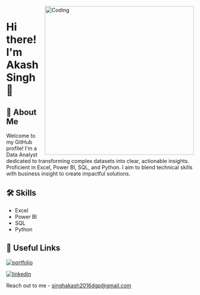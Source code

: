 <img align="right" alt="Coding" width="400" src="https://analyticsindiamag.com/wp-content/uploads/2018/12/developer-dribbble.gif">

# Hi there! I'm Akash Singh 👋


## 🚀 About Me
Welcome to my GitHub profile! I'm a Data Analyst dedicated to transforming complex datasets into clear, actionable insights. Proficient in Excel, Power BI, SQL, and Python. I aim to blend technical skills with business insight to create impactful solutions.



## 🛠 Skills

* Excel
* Power BI
* SQL 
* Python


## 🔗 Useful Links
[![portfolio](https://img.shields.io/badge/my_portfolio-000?style=for-the-badge&logo=ko-fi&logoColor=white)](https://codebasics.io/portfolio/Akash-Singh)

[![linkedin](https://img.shields.io/badge/linkedin-0A66C2?style=for-the-badge&logo=linkedin&logoColor=white)](https://www.linkedin.com/in/akash-singh-dataanalyst/)

Reach out to me - singhakash2016dgp@gmail.com
